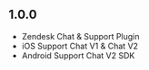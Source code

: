 ## 1.0.0

* Zendesk Chat & Support Plugin
* iOS Support Chat V1 & Chat V2
* Android Support Chat V2 SDK
